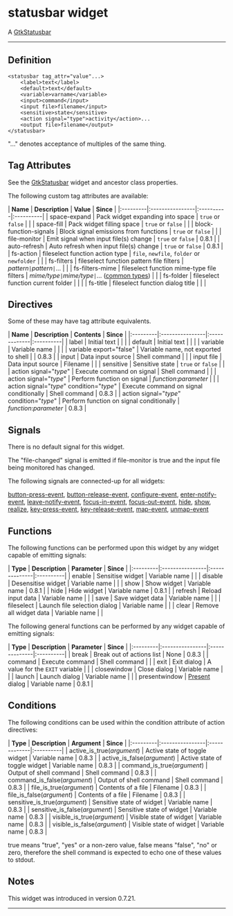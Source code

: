# statusbar widget #

A [GtkStatusbar](http://developer.gnome.org/gtk2/2.24/GtkStatusbar.html)


---


## Definition ##

```
<statusbar tag_attr="value"...>
	<label>text</label>
	<default>text</default>
	<variable>varname</variable>
	<input>command</input>
	<input file>filename</input>
	<sensitive>state</sensitive>
	<action signal="type">activity</action>...
	<output file>filename</output>
</statusbar>
```

"..." denotes acceptance of multiples of the same thing.

## Tag Attributes ##

See the [GtkStatusbar](http://developer.gnome.org/gtk2/2.24/GtkStatusbar.html#GtkStatusbar.object-hierarchy) widget and ancestor class properties.

The following custom tag attributes are available:

<a href='Hidden comment: ExportTableStart'></a>
| **Name** | **Description** | **Value** | **Since** |
|:---------|:----------------|:----------|:----------|
| space-expand | Pack widget expanding into space | `true` or `false` |           |
| space-fill | Pack widget filling space | `true` or `false` |           |
| block-function-signals | Block signal emissions from functions | `true` or `false` |           |
| file-monitor | Emit signal when input file(s) change | `true` or `false` | 0.8.1     |
| auto-refresh | Auto refresh when input file(s) change | `true` or `false` | 0.8.1     |
| fs-action | fileselect function action type | `file`, `newfile`, `folder` or `newfolder` |           |
| fs-filters | fileselect function pattern file filters | _pattern_`|`_pattern_`|`... |           |
| fs-filters-mime | fileselect function mime-type file filters | _mime/type_`|`_mime/type_`|`... ([common types](http://en.wikipedia.org/wiki/Internet_media_type#List_of_common_media_types)) |           |
| fs-folder | fileselect function current folder |           |           |
| fs-title | fileselect function dialog title |           |           |
<a href='Hidden comment: ExportTableEnd'></a>

## Directives ##

Some of these may have tag attribute equivalents.

<a href='Hidden comment: ExportTableStart'></a>
| **Name** | **Description** | **Contents** | **Since** |
|:---------|:----------------|:-------------|:----------|
| label    | Initial text    |              |           |
| default  | Initial text    |              |           |
| variable | Variable name   |              |           |
| variable export="false" | Variable name, not exported to shell |              | 0.8.3     |
| input    | Data input source | Shell command |           |
| input file | Data input source | Filename     |           |
| sensitive | Sensitive state | `true` or `false` |           |
| action signal="_type_" | Execute command on signal | Shell command |           |
| action signal="_type_" | Perform function on signal | _function_:_parameter_ |           |
| action signal="_type_" condition="_type_" | Execute command on signal conditionally | Shell command | 0.8.3     |
| action signal="_type_" condition="_type_" | Perform function on signal conditionally | _function_:_parameter_ | 0.8.3     |
<a href='Hidden comment: ExportTableEnd'></a>

## Signals ##

There is no default signal for this widget.

The "file-changed" signal is emitted if file-monitor is true and the input file being monitored has changed.

The following signals are connected-up for all widgets:

[button-press-event](http://developer.gnome.org/gtk2/2.24/GtkWidget.html#GtkWidget-button-press-event), [button-release-event](http://developer.gnome.org/gtk2/2.24/GtkWidget.html#GtkWidget-button-release-event), [configure-event](http://developer.gnome.org/gtk2/2.24/GtkWidget.html#GtkWidget-configure-event), [enter-notify-event](http://developer.gnome.org/gtk2/2.24/GtkWidget.html#GtkWidget-enter-notify-event), [leave-notify-event](http://developer.gnome.org/gtk2/2.24/GtkWidget.html#GtkWidget-leave-notify-event), [focus-in-event](http://developer.gnome.org/gtk2/2.24/GtkWidget.html#GtkWidget-focus-in-event), [focus-out-event](http://developer.gnome.org/gtk2/2.24/GtkWidget.html#GtkWidget-focus-out-event), [hide](http://developer.gnome.org/gtk2/2.24/GtkWidget.html#GtkWidget-hide), [show](http://developer.gnome.org/gtk2/2.24/GtkWidget.html#GtkWidget-show), [realize](http://developer.gnome.org/gtk2/2.24/GtkWidget.html#GtkWidget-realize), [key-press-event](http://developer.gnome.org/gtk2/2.24/GtkWidget.html#GtkWidget-key-press-event), [key-release-event](http://developer.gnome.org/gtk2/2.24/GtkWidget.html#GtkWidget-key-release-event), [map-event](http://developer.gnome.org/gtk2/2.24/GtkWidget.html#GtkWidget-map-event), [unmap-event](http://developer.gnome.org/gtk2/2.24/GtkWidget.html#GtkWidget-unmap-event)

## Functions ##

The following functions can be performed upon this widget by any widget capable of emitting signals:

<a href='Hidden comment: ExportTableStart'></a>
| **Type** | **Description** | **Parameter** | **Since** |
|:---------|:----------------|:--------------|:----------|
| enable   | Sensitise widget | Variable name |           |
| disable  | Desensitise widget | Variable name |           |
| show     | Show widget     | Variable name | 0.8.1     |
| hide     | Hide widget     | Variable name | 0.8.1     |
| refresh  | Reload input data | Variable name |           |
| save     | Save widget data | Variable name |           |
| fileselect | Launch file selection dialog | Variable name |           |
| clear    | Remove all widget data | Variable name |           |
<a href='Hidden comment: ExportTableEnd'></a>

The following general functions can be performed by any widget capable of emitting signals:

<a href='Hidden comment: ExportTableStart'></a>
| **Type** | **Description** | **Parameter** | **Since** |
|:---------|:----------------|:--------------|:----------|
| break    | Break out of actions list | None          | 0.8.3     |
| command  | Execute command | Shell command |           |
| exit     | Exit dialog     | A value for the `EXIT` variable |           |
| closewindow | Close dialog    | Variable name |           |
| launch   | Launch dialog   | Variable name |           |
| presentwindow | [Present](http://developer.gnome.org/gtk2/2.24/GtkWindow.html#gtk-window-present) dialog | Variable name | 0.8.1     |
<a href='Hidden comment: ExportTableEnd'></a>

## Conditions ##

The following conditions can be used within the condition attribute of action directives:

<a href='Hidden comment: ExportTableStart'></a>
| **Type** | **Description** | **Argument** | **Since** |
|:---------|:----------------|:-------------|:----------|
| active\_is\_true(_argument_) | Active state of toggle widget | Variable name | 0.8.3     |
| active\_is\_false(_argument_) | Active state of toggle widget | Variable name | 0.8.3     |
| command\_is\_true(_argument_) | Output of shell command | Shell command | 0.8.3     |
| command\_is\_false(_argument_) | Output of shell command | Shell command | 0.8.3     |
| file\_is\_true(_argument_) | Contents of a file | Filename     | 0.8.3     |
| file\_is\_false(_argument_) | Contents of a file | Filename     | 0.8.3     |
| sensitive\_is\_true(_argument_) | Sensitive state of widget | Variable name | 0.8.3     |
| sensitive\_is\_false(_argument_) | Sensitive state of widget | Variable name | 0.8.3     |
| visible\_is\_true(_argument_) | Visible state of widget | Variable name | 0.8.3     |
| visible\_is\_false(_argument_) | Visible state of widget | Variable name | 0.8.3     |
<a href='Hidden comment: ExportTableEnd'></a>

true means "true", "yes" or a non-zero value, false means "false", "no" or zero, therefore the shell command is expected to echo one of these values to stdout.

## Notes ##

This widget was introduced in version 0.7.21.


---
